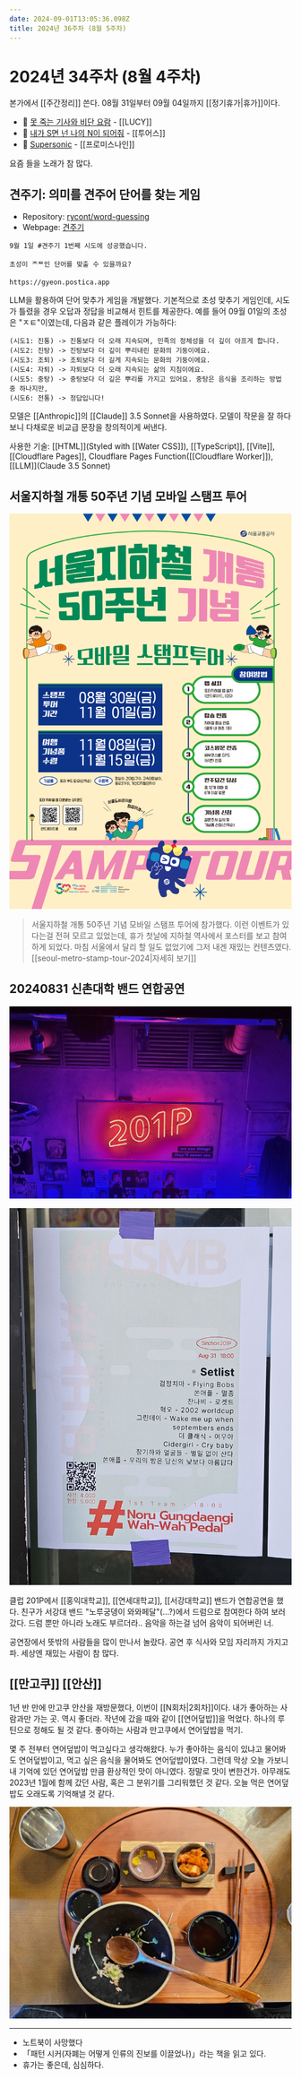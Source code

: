 ```yaml
---
date: 2024-09-01T13:05:36.098Z
title: 2024년 36주차 (8월 5주차)
---
```


# 2024년 34주차 (8월 4주차)

본가에서 [[주간정리]] 쓴다. 08월 31일부터 09월 04일까지 [[정기휴가|휴가]]이다.

- 🎵 [못 죽는 기사와 비단 요람](https://www.youtube.com/watch?v=y7jrpS8GHxs&pp=ygUh66q7IOyjveuKlCDquLDsgqzsmYAg67mE64uo7JqU656M) - [[LUCY]]
- 🎵 [내가 S면 넌 나의 N이 되어줘](https://www.youtube.com/watch?v=KBSwlOmz-fk) - [[투어스]]
- 🎵 [Supersonic](https://www.youtube.com/watch?v=WhcMIGQlBfM) - [[프로미스나인]]

요즘 들을 노래가 참 많다.

## 견주기: 의미를 견주어 단어를 찾는 게임

- Repository: [rycont/word-guessing](https://github.com/rycont/word-guessing)
- Webpage: [견주기](https://gyeon.postica.app/)

```
9월 1일 #견주기 1번째 시도에 성공했습니다.

초성이 ᄌᄐ인 단어를 맞출 수 있을까요?

https://gyeon.postica.app
```

LLM을 활용하여 단어 맞추가 게임을 개발했다. 기본적으로 초성 맞추기 게임인데, 시도가 틀렸을 경우 오답과 정답을 비교해서 힌트를 제공한다. 예를 들어 09월 01일의 초성은 "ㅈㅌ"이였는데, 다음과 같은 플레이가 가능하다:

```
(시도1: 진통) -> 진통보다 더 오래 지속되며, 민족의 정체성을 더 깊이 아프게 합니다.
(시도2: 진탕) -> 진탕보다 더 깊이 뿌리내린 문화의 기둥이에요.
(시도3: 조퇴) -> 조퇴보다 더 길게 지속되는 문화의 기둥이에요.
(시도4: 자퇴) -> 자퇴보다 더 오래 지속되는 삶의 지침이에요.
(시도5: 중탕) -> 중탕보다 더 깊은 뿌리를 가지고 있어요. 중탕은 음식을 조리하는 방법 중 하나지만,
(시도6: 전통) -> 정답입니다!
```

모델은 [[Anthropic]]의 [[Claude]] 3.5 Sonnet을 사용하였다. 모델이 작문을 잘 하다 보니 다채로운 비교급 문장을 창의적이게 써낸다.

사용한 기술: [[HTML]](Styled with [[Water CSS]]), [[TypeScript]], [[Vite]], [[Cloudflare Pages]], Cloudflare Pages Function([[Cloudflare Worker]]), [[LLM]](Claude 3.5 Sonnet)

## 서울지하철 개통 50주년 기념 모바일 스탬프 투어

![행사 포스터](/images/seoul-metro-stamp-tour-2024.png)

> 서울지하철 개통 50주년 기념 모바일 스탬프 투어에 참가했다. 이런 이벤트가 있다는걸 전혀 모르고 있었는데, 휴가 첫날에 지하철 역사에서 포스터를 보고 참여하게 되었다. 마침 서울에서 달리 할 일도 없었기에 그저 내겐 재밌는 컨텐츠였다.   
> [[seoul-metro-stamp-tour-2024|자세히 보기]]

## 20240831 신촌대학 밴드 연합공연

![클럽 201P에 걸려있던 네온사인, 201P라고 적혀있음.](/images/club-201p.png)

![08월 31일 연합공연 포스터](/images/20240831-federal-band-performance.png)

클럽 201P에서 [[홍익대학교]], [[연세대학교]], [[서강대학교]] 밴드가 연합공연을 했다. 친구가 서강대 밴드 "노루궁뎅이 와와페달"(...?)에서 드럼으로 참여한다 하여 보러갔다. 드럼 뿐만 아니라 노래도 부르더라.. 음악을 하는걸 넘어 음악이 되어버린 너.

공연장에서 뜻밖의 사람들을 많이 만나서 놀랐다. 공연 후 식사와 모임 자리까지 가지고 파. 세상엔 재밌는 사람이 참 많다.

## [[만고쿠]] [[안산]]

1년 반 만에 만고쿠 안산을 재방문했다, 이번이 [[N회차|2회차]]이다. 내가 좋아하는 사람과만 가는 곳. 역시 좋더라. 작년에 갔을 때와 같이 [[연어덮밥]]을 먹었다. 하나의 루틴으로 정해도 될 것 같다. 좋아하는 사람과 만고쿠에서 연어덮밥을 먹기.

몇 주 전부터 연어덮밥이 먹고싶다고 생각해왔다. 누가 좋아하는 음식이 있냐고 물어봐도 연어덮밥이고, 먹고 싶은 음식을 물어봐도 연어덮밥이였다. 그런데 막상 오늘 가보니 내 기억에 있던 연어덮밥 만큼 환상적인 맛이 아니였다. 정말로 맛이 변한건가. 아무래도 2023년 1월에 함께 갔던 사람, 혹은 그 분위기를 그리워했던 것 같다. 오늘 먹은 연어덮밥도 오래도록 기억해낼 것 같다.

![](/images/20240901-만고쿠.jpg)

---

- 노트북이 사망했다
- 「패턴 시커(자폐는 어떻게 인류의 진보를 이끌었나)」라는 책을 읽고 있다.
- 휴가는 좋은데, 심심하다.

